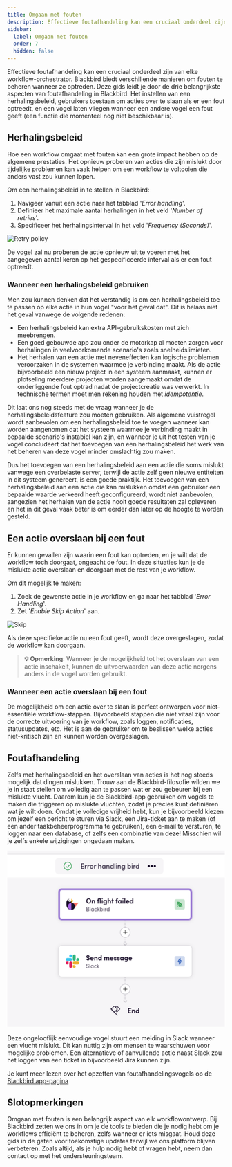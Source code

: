 ```yaml
---
title: Omgaan met fouten
description: Effectieve foutafhandeling kan een cruciaal onderdeel zijn van elke workflow-orchestrator. Blackbird biedt verschillende manieren om fouten te beheren wanneer ze optreden. Deze gids leidt je door de drie belangrijkste aspecten van foutafhandeling in Blackbird.
sidebar:
  label: Omgaan met fouten
  order: 7
  hidden: false
---
```


Effectieve foutafhandeling kan een cruciaal onderdeel zijn van elke workflow-orchestrator. Blackbird biedt verschillende manieren om fouten te beheren wanneer ze optreden. Deze gids leidt je door de drie belangrijkste aspecten van foutafhandeling in Blackbird: Het instellen van een herhalingsbeleid, gebruikers toestaan om acties over te slaan als er een fout optreedt, en een vogel laten vliegen wanneer een andere vogel een fout geeft (een functie die momenteel nog niet beschikbaar is).

## Herhalingsbeleid

Hoe een workflow omgaat met fouten kan een grote impact hebben op de algemene prestaties. Het opnieuw proberen van acties die zijn mislukt door tijdelijke problemen kan vaak helpen om een workflow te voltooien die anders vast zou kunnen lopen.

Om een herhalingsbeleid in te stellen in Blackbird:

1. Navigeer vanuit een actie naar het tabblad '_Error handling_'.
2. Definieer het maximale aantal herhalingen in het veld '_Number of retries_'.
3. Specificeer het herhalingsinterval in het veld '_Frequency (Seconds)_'.

![Retry policy](~/assets/guides/errors/retry.png)

De vogel zal nu proberen de actie opnieuw uit te voeren met het aangegeven aantal keren op het gespecificeerde interval als er een fout optreedt.

### Wanneer een herhalingsbeleid gebruiken

Men zou kunnen denken dat het verstandig is om een herhalingsbeleid toe te passen op elke actie in hun vogel "voor het geval dat". Dit is helaas niet het geval vanwege de volgende redenen:

- Een herhalingsbeleid kan extra API-gebruikskosten met zich meebrengen.
- Een goed gebouwde app zou onder de motorkap al moeten zorgen voor herhalingen in veelvoorkomende scenario's zoals snelheidslimieten.
- Het herhalen van een actie met neveneffecten kan logische problemen veroorzaken in de systemen waarmee je verbinding maakt. Als de actie bijvoorbeeld een nieuw project in een systeem aanmaakt, kunnen er plotseling meerdere projecten worden aangemaakt omdat de onderliggende fout optrad nadat de projectcreatie was verwerkt. In technische termen moet men rekening houden met _idempotentie_.

Dit laat ons nog steeds met de vraag wanneer je de herhalingsbeleidsfeature zou moeten gebruiken. Als algemene vuistregel wordt aanbevolen om een herhalingsbeleid toe te voegen wanneer kan worden aangenomen dat het systeem waarmee je verbinding maakt in bepaalde scenario's instabiel kan zijn, en wanneer je uit het testen van je vogel concludeert dat het toevoegen van een herhalingsbeleid het werk van het beheren van deze vogel minder omslachtig zou maken.

Dus het toevoegen van een herhalingsbeleid aan een actie die soms mislukt vanwege een overbelaste server, terwijl de actie zelf geen nieuwe entiteiten in dit systeem genereert, is een goede praktijk. Het toevoegen van een herhalingsbeleid aan een actie die kan mislukken omdat een gebruiker een bepaalde waarde verkeerd heeft geconfigureerd, wordt niet aanbevolen, aangezien het herhalen van de actie nooit goede resultaten zal opleveren en het in dit geval vaak beter is om eerder dan later op de hoogte te worden gesteld.

## Een actie overslaan bij een fout

Er kunnen gevallen zijn waarin een fout kan optreden, en je wilt dat de workflow toch doorgaat, ongeacht de fout. In deze situaties kun je de mislukte actie overslaan en doorgaan met de rest van je workflow.

Om dit mogelijk te maken:

1. Zoek de gewenste actie in je workflow en ga naar het tabblad '_Error Handling_'.
2. Zet '_Enable Skip Action_' aan.

![Skip](~/assets/guides/errors/skip.png)

Als deze specifieke actie nu een fout geeft, wordt deze overgeslagen, zodat de workflow kan doorgaan.

> **💡 Opmerking**: Wanneer je de mogelijkheid tot het overslaan van een actie inschakelt, kunnen de uitvoerwaarden van deze actie nergens anders in de vogel worden gebruikt.

### Wanneer een actie overslaan bij een fout

De mogelijkheid om een actie over te slaan is perfect ontworpen voor niet-essentiële workflow-stappen. Bijvoorbeeld stappen die niet vitaal zijn voor de correcte uitvoering van je workflow, zoals loggen, notificaties, statusupdates, etc. Het is aan de gebruiker om te beslissen welke acties niet-kritisch zijn en kunnen worden overgeslagen.

## Foutafhandeling

Zelfs met herhalingsbeleid en het overslaan van acties is het nog steeds mogelijk dat dingen mislukken. Trouw aan de Blackbird-filosofie wilden we je in staat stellen om volledig aan te passen wat er zou gebeuren bij een mislukte vlucht. Daarom kun je de Blackbird-app gebruiken om vogels te maken die triggeren op mislukte vluchten, zodat je precies kunt definiëren wat je wilt doen. Omdat je volledige vrijheid hebt, kun je bijvoorbeeld kiezen om jezelf een bericht te sturen via Slack, een Jira-ticket aan te maken (of een ander taakbeheerprogramma te gebruiken), een e-mail te versturen, te loggen naar een database, of zelfs een combinatie van deze! Misschien wil je zelfs enkele wijzigingen ongedaan maken.

![1721141187211](https://raw.githubusercontent.com/bb-io/Blackbird/main/image/README/1721141187211.png)

Deze ongelooflijk eenvoudige vogel stuurt een melding in Slack wanneer een vlucht mislukt. Dit kan nuttig zijn om mensen te waarschuwen voor mogelijke problemen. Een alternatieve of aanvullende actie naast Slack zou het loggen van een ticket in bijvoorbeeld Jira kunnen zijn.

Je kunt meer lezen over het opzetten van foutafhandelingsvogels op de [Blackbird app-pagina](../../apps/blackbird/)

## Slotopmerkingen

Omgaan met fouten is een belangrijk aspect van elk workflowontwerp. Bij Blackbird zetten we ons in om je de tools te bieden die je nodig hebt om je workflows efficiënt te beheren, zelfs wanneer er iets misgaat. Houd deze gids in de gaten voor toekomstige updates terwijl we ons platform blijven verbeteren. Zoals altijd, als je hulp nodig hebt of vragen hebt, neem dan contact op met het ondersteuningsteam.